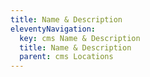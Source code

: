 ```yaml
---
title: Name & Description
eleventyNavigation:
  key: cms Name & Description
  title: Name & Description
  parent: cms Locations
---
```

